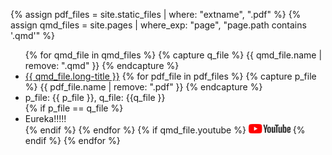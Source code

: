 {% assign pdf_files = site.static_files | where: "extname", ".pdf" %}
{% assign qmd_files = site.pages | where_exp: "page", "page.path contains '.qmd'" %}

<ul>
{% for qmd_file in qmd_files %}
    {% capture q_file %}  {{ qmd_file.name | remove: ".qmd" }} {% endcapture %}
    <li><a href="https://julien-arino.github.io/R-for-modellers/SLIDES/{{ qmd_file.name | remove: ".qmd" }}.html">{{ qmd_file.long-title }}</a>
    {% for pdf_file in pdf_files %}
        {% capture p_file %} {{ pdf_file.name | remove: ".pdf" }} {% endcapture %}
        <li>p_file: {{ p_file }}, q_file: {{q_file }}</li>
        {% if p_file == q_file %}
            <li> Eureka!!!!! </li>
        {% endif %}
    {% endfor %}
    {% if qmd_file.youtube %}
        <a href="{{ qmd_file.youtube }}"><img src="assets/img/yt_logo_rgb_light.png" height="15px" /></a>
    {% endif %}
    </li>
{% endfor %}
</ul>


